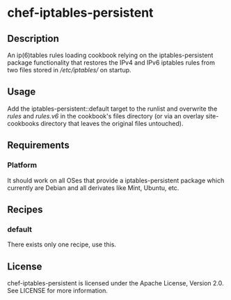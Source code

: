 # chef-iptables-persistent

## Description

An ip(6)tables rules loading cookbook relying on the iptables-persistent package functionality that restores the IPv4 and IPv6 iptables rules from two files stored in */etc/iptables/* on startup.

## Usage

Add the iptables-persistent::default target to the runlist and overwrite the *rules* and *rules.v6* in the cookbook's files directory (or via an overlay site-cookbooks directory that leaves the original files untouched). 

## Requirements

### Platform

It should work on all OSes that provide a iptables-persistent package which currently are Debian and all derivates like Mint, Ubuntu, etc.

## Recipes

### default

There exists only one recipe, use this.

## License

chef-iptables-persistent is licensed under the Apache License, Version 2.0. See LICENSE for more information.
